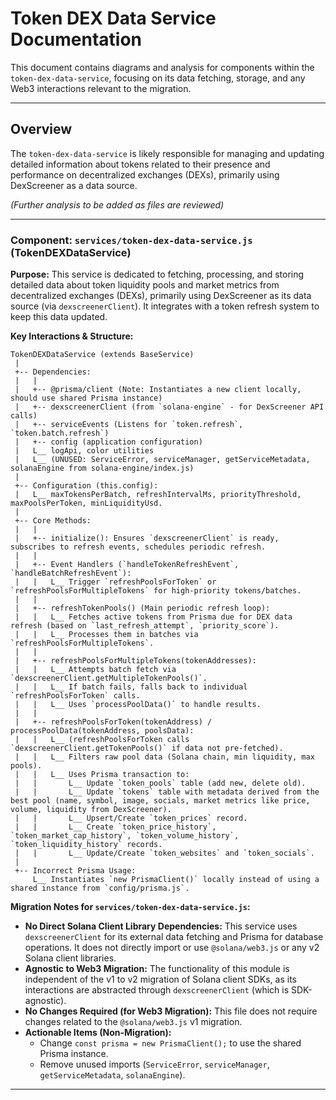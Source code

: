 # Token DEX Data Service Documentation

This document contains diagrams and analysis for components within the `token-dex-data-service`, focusing on its data fetching, storage, and any Web3 interactions relevant to the migration.

---

## Overview

The `token-dex-data-service` is likely responsible for managing and updating detailed information about tokens related to their presence and performance on decentralized exchanges (DEXs), primarily using DexScreener as a data source.

*(Further analysis to be added as files are reviewed)*

---

### Component: `services/token-dex-data-service.js` (TokenDEXDataService)

**Purpose:** This service is dedicated to fetching, processing, and storing detailed data about token liquidity pools and market metrics from decentralized exchanges (DEXs), primarily using DexScreener as its data source (via `dexscreenerClient`). It integrates with a token refresh system to keep this data updated.

**Key Interactions & Structure:**

```
TokenDEXDataService (extends BaseService)
 |
 +-- Dependencies:
 |   |   
 |   +-- @prisma/client (Note: Instantiates a new client locally, should use shared Prisma instance)
 |   +-- dexscreenerClient (from `solana-engine` - for DexScreener API calls)
 |   +-- serviceEvents (Listens for `token.refresh`, `token.batch.refresh`)
 |   +-- config (application configuration)
 |   L__ logApi, color utilities
 |   L__ (UNUSED: ServiceError, serviceManager, getServiceMetadata, solanaEngine from solana-engine/index.js)
 |
 +-- Configuration (this.config):
 |   L__ maxTokensPerBatch, refreshIntervalMs, priorityThreshold, maxPoolsPerToken, minLiquidityUsd.
 |
 +-- Core Methods:
 |   |
 |   +-- initialize(): Ensures `dexscreenerClient` is ready, subscribes to refresh events, schedules periodic refresh.
 |   |
 |   +-- Event Handlers (`handleTokenRefreshEvent`, `handleBatchRefreshEvent`):
 |   |   L__ Trigger `refreshPoolsForToken` or `refreshPoolsForMultipleTokens` for high-priority tokens/batches.
 |   |
 |   +-- refreshTokenPools() (Main periodic refresh loop):
 |   |   L__ Fetches active tokens from Prisma due for DEX data refresh (based on `last_refresh_attempt`, `priority_score`).
 |   |   L__ Processes them in batches via `refreshPoolsForMultipleTokens`.
 |   |
 |   +-- refreshPoolsForMultipleTokens(tokenAddresses):
 |   |   L__ Attempts batch fetch via `dexscreenerClient.getMultipleTokenPools()`.
 |   |   L__ If batch fails, falls back to individual `refreshPoolsForToken` calls.
 |   |   L__ Uses `processPoolData()` to handle results.
 |   |
 |   +-- refreshPoolsForToken(tokenAddress) / processPoolData(tokenAddress, poolsData):
 |   |   L__ (refreshPoolsForToken calls `dexscreenerClient.getTokenPools()` if data not pre-fetched).
 |   |   L__ Filters raw pool data (Solana chain, min liquidity, max pools).
 |   |   L__ Uses Prisma transaction to:
 |   |       L__ Update `token_pools` table (add new, delete old).
 |   |       L__ Update `tokens` table with metadata derived from the best pool (name, symbol, image, socials, market metrics like price, volume, liquidity from DexScreener).
 |   |       L__ Upsert/Create `token_prices` record.
 |   |       L__ Create `token_price_history`, `token_market_cap_history`, `token_volume_history`, `token_liquidity_history` records.
 |   |       L__ Update/Create `token_websites` and `token_socials`.
 |
 +-- Incorrect Prisma Usage:
     L__ Instantiates `new PrismaClient()` locally instead of using a shared instance from `config/prisma.js`.
```

**Migration Notes for `services/token-dex-data-service.js`:**
*   **No Direct Solana Client Library Dependencies:** This service uses `dexscreenerClient` for its external data fetching and Prisma for database operations. It does not directly import or use `@solana/web3.js` or any v2 Solana client libraries.
*   **Agnostic to Web3 Migration:** The functionality of this module is independent of the v1 to v2 migration of Solana client SDKs, as its interactions are abstracted through `dexscreenerClient` (which is SDK-agnostic).
*   **No Changes Required (for Web3 Migration):** This file does not require changes related to the `@solana/web3.js` v1 migration.
*   **Actionable Items (Non-Migration):**
    *   Change `const prisma = new PrismaClient();` to use the shared Prisma instance.
    *   Remove unused imports (`ServiceError`, `serviceManager`, `getServiceMetadata`, `solanaEngine`).

--- 